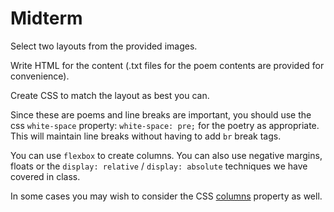 # Midterm

Select two layouts from the provided images.

Write HTML for the content (.txt files for the poem contents are provided for convenience).

Create CSS to match the layout as best you can. 

Since these are poems and line breaks are important, you should use the css `white-space` property: `white-space: pre;` for the poetry as appropriate. This will maintain line breaks without having to add `br` break tags.

You can use `flexbox` to create columns. You can also use negative margins, floats or the `display: relative` / `display: absolute` techniques we have covered in class.

In some cases you may wish to consider the CSS [columns](https://developer.mozilla.org/en-US/docs/Web/CSS/columns) property as well.
